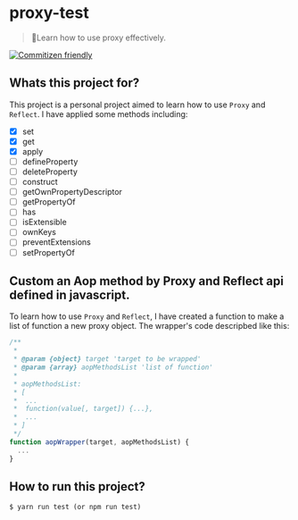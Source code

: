 # proxy-test 

> 🎉Learn how to use proxy effectively.

[![Commitizen friendly](https://img.shields.io/badge/commitizen-friendly-brightgreen.svg)](http://commitizen.github.io/cz-cli/)

## Whats this project for?
This project is a personal project aimed to learn how to use `Proxy` and `Reflect`.
I have applied some methods including:
- [x] set
- [x] get
- [x] apply
- [ ] defineProperty
- [ ] deleteProperty
- [ ] construct
- [ ] getOwnPropertyDescriptor
- [ ] getPropertyOf
- [ ] has
- [ ] isExtensible
- [ ] ownKeys
- [ ] preventExtensions
- [ ] setPropertyOf

## Custom an Aop method by Proxy and Reflect api defined in javascript.

To learn how to use `Proxy` and `Reflect`, I have created a function to make a list of function a new proxy object.
The wrapper's code descripbed like this:

``` javascript
/**
 *
 * @param {object} target 'target to be wrapped'
 * @param {array} aopMethodsList 'list of function'
 *
 * aopMethodsList:
 * [
 *  ...
 *  function(value[, target]) {...},
 *  ...
 * ]
 */
function aopWrapper(target, aopMethodsList) {
  ...
}
```

## How to run this project?
```
$ yarn run test (or npm run test)
```
